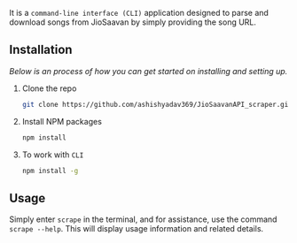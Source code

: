 It is a `command-line interface (CLI)` application designed to parse and download songs from JioSaavan by simply providing the song URL.

## Installation

_Below is an process of how you can get started on installing and setting up._

1. Clone the repo
   ```sh
   git clone https://github.com/ashishyadav369/JioSaavanAPI_scraper.git
   ```
2. Install NPM packages
   ```sh
   npm install
   ```
3. To work with `CLI`

   ```sh
   npm install -g
   ```

## Usage

Simply enter `scrape` in the terminal, and for assistance, use the command `scrape --help`.
This will display usage information and related details.
